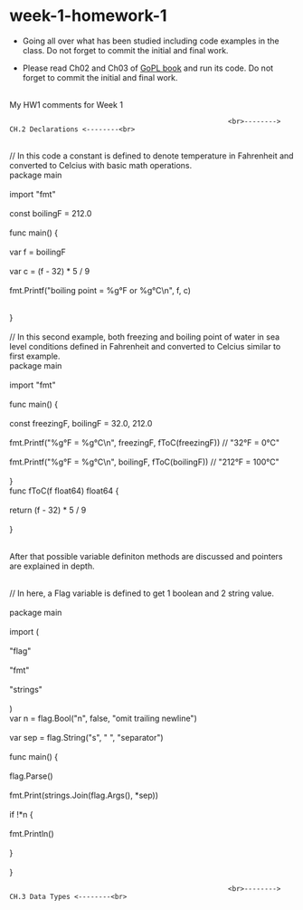 # week-1-homework-1

- Going all over what has been studied including code examples in the class. Do not forget to commit the initial and final work.

- Please read Ch02 and Ch03 of [GoPL book](https://drive.google.com/file/d/1kvsEfCuOYecBrfy12tTI1kDDbC4e4AVy/view?usp=sharing) and run its code. Do not forget to commit the initial and final work.



<br>My HW1 comments for Week 1<br>

                                                          <br>--------> CH.2 Declarations <--------<br>

<br>// In this code a constant is defined to denote temperature in Fahrenheit and converted to Celcius with basic math operations.
<br>package main<br>
<br>import "fmt"<br>
<br>const boilingF = 212.0<br>
<br>func main() {<br>
<br>var f = boilingF<br>
<br>var c = (f - 32) * 5 / 9<br>
<br>fmt.Printf("boiling point = %g°F or %g°C\n", f, c)<br>

<br>}<br>
<br>// In this second example, both freezing and boiling point of water in sea level conditions defined in Fahrenheit and converted to Celcius similar to first example.
<br>package main<br>
<br>import "fmt"<br>
<br>func main() {<br>
<br>const freezingF, boilingF = 32.0, 212.0<br>
<br>fmt.Printf("%g°F = %g°C\n", freezingF, fToC(freezingF)) // "32°F = 0°C"<br>
<br>fmt.Printf("%g°F = %g°C\n", boilingF, fToC(boilingF)) // "212°F = 100°C"<br>
<br>}
<br>func fToC(f float64) float64 {<br>
<br>return (f - 32) * 5 / 9<br>
<br>}<br>

<br> After that possible variable definiton methods are discussed and pointers are explained in depth.<br>
 
 <br>// In here, a Flag variable is defined to get 1 boolean and 2 string value.<br>
<br>package main<br>
<br>import (<br>
<br>"flag"<br>
<br>"fmt"<br>
<br>"strings"<br>
<br>)
<br>var n = flag.Bool("n", false, "omit trailing newline")<br>
<br>var sep = flag.String("s", " ", "separator")<br>
<br>func main() {<br>
<br>flag.Parse()<br>
<br>fmt.Print(strings.Join(flag.Args(), *sep))<br>
<br>if !*n {<br>
<br>fmt.Println()<br>
<br>}<br>
<br>}<br>


                                                          <br>--------> CH.3 Data Types <--------<br>

